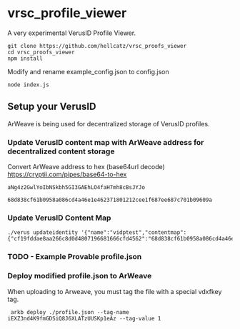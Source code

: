 # vrsc_profile_viewer
A very experimental VerusID Profile Viewer.

    git clone https://github.com/hellcatz/vrsc_proofs_viewer
    cd vrsc_proofs_viewer
    npm install

Modify and rename example_config.json to config.json

    node index.js

## Setup your VerusID
ArWeave is being used for decentralized storage of VerusID profiles.

### Update VerusID content map with ArWeave address for decentralized content storage

  Convert ArWeave address to hex (base64url decode)
    https://cryptii.com/pipes/base64-to-hex
  
    aNg4z2GwlYoIbNSkbh5GI3GAEhLO4faH7mh8cBsJYJo
  
    68d838cf61b0958a086cd4a46e1e462371801212cee1f687ee687c701b09609a
    
### Update VerusID Content Map

    ./verus updateidentity '{"name":"vidptest","contentmap":{"cf19fddae8aa266c8d0d4807196681666cfd4562":"68d838cf61b0958a086cd4a46e1e462371801212cee1f687ee687c701b09609a"}}'

### TODO - Example Provable profile.json

### Deploy modified profile.json to ArWeave
When uploading to Arweave, you must tag the file with a special vdxfkey tag.

     arkb deploy ./profile.json --tag-name iEXZ3nd4K9fmGDSiQ8J6XLATzUUSKp1eAz --tag-value 1

